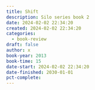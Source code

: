 ```yaml
---
title: Shift
description: Silo series book 2
date: 2024-02-02 22:34:20
created: 2024-02-02 22:34:20
categories:
  - book-review
draft: false
author: x
book-year: 2013
book-time: 15
date-start: 2024-02-02 22:34:20
date-finished: 2030-01-01
pct-complete:
---
```



